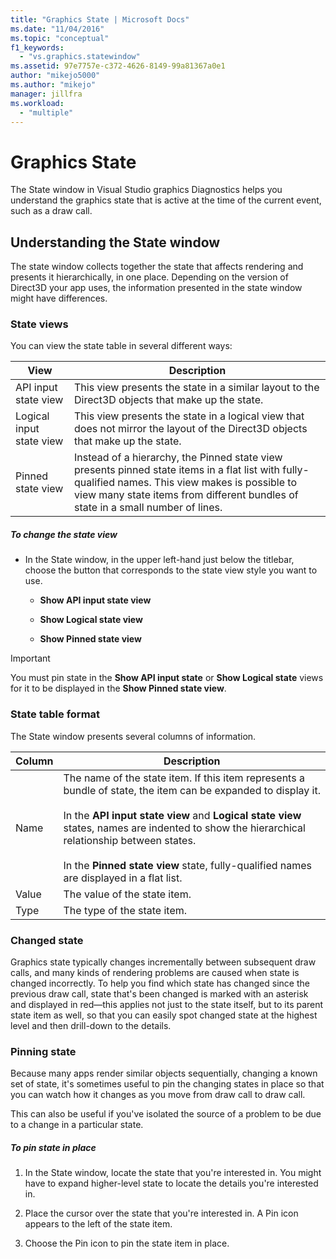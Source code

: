 ```yaml
---
title: "Graphics State | Microsoft Docs"
ms.date: "11/04/2016"
ms.topic: "conceptual"
f1_keywords:
  - "vs.graphics.statewindow"
ms.assetid: 97e7757e-c372-4626-8149-99a81367a0e1
author: "mikejo5000"
ms.author: "mikejo"
manager: jillfra
ms.workload:
  - "multiple"
---
```

# Graphics State
The State window in Visual Studio graphics Diagnostics helps you understand the graphics state that is active at the time of the current event, such as a draw call.

## Understanding the State window
 The state window collects together the state that affects rendering and presents it hierarchically, in one place. Depending on the version of Direct3D your app uses, the information presented in the state window might have differences.

### State views
 You can view the state table in several different ways:

|View|Description|
|----------|-----------------|
|API input state view|This view presents the state in a similar layout to the Direct3D objects that make up the state.|
|Logical input state view|This view presents the state in a logical view that does not mirror the layout of the Direct3D objects that make up the state.|
|Pinned state view|Instead of a hierarchy, the Pinned state view presents pinned state items in a flat list with fully-qualified names. This view makes is possible to view many state items from different bundles of state in a small number of lines.|

##### To change the state view

- In the State window, in the upper left-hand just below the titlebar, choose the button that corresponds to the state view style you want to use.

    -   **Show API input state view**

    -   **Show Logical state view**

    -   **Show Pinned state view**

> [!IMPORTANT]
>  You must pin state in the **Show API input state** or **Show Logical state** views for it to be displayed in the **Show Pinned state view**.

### State table format
 The State window presents several columns of information.

|Column|Description|
|------------|-----------------|
|Name|The name of the state item. If this item represents a bundle of state, the item can be expanded to display it.<br /><br /> In the **API input state view** and **Logical state view** states, names are indented to show the hierarchical relationship between states.<br /><br /> In the **Pinned state view** state, fully-qualified names are displayed in a flat list.|
|Value|The value of the state item.|
|Type|The type of the state item.|

### Changed state
 Graphics state typically changes incrementally between subsequent draw calls, and many kinds of rendering problems are caused when state is changed incorrectly. To help you find which state has changed since the previous draw call, state that's been changed is marked with an asterisk and displayed in red—this applies not just to the state itself, but to its parent state item as well, so that you can easily spot changed state at the highest level and then drill-down to the details.

### Pinning state
 Because many apps render similar objects sequentially, changing a known set of state, it's sometimes useful to pin the changing states in place so that you can watch how it changes as you move from draw call to draw call.

 This can also be useful if you've isolated the source of a problem to be due to a change in a particular state.

##### To pin state in place

1. In the State window, locate the state that you're interested in. You might have to expand higher-level state to locate the details you're interested in.

2. Place the cursor over the state that you're interested in. A Pin icon appears to the left of the state item.

3. Choose the Pin icon to pin the state item in place.
